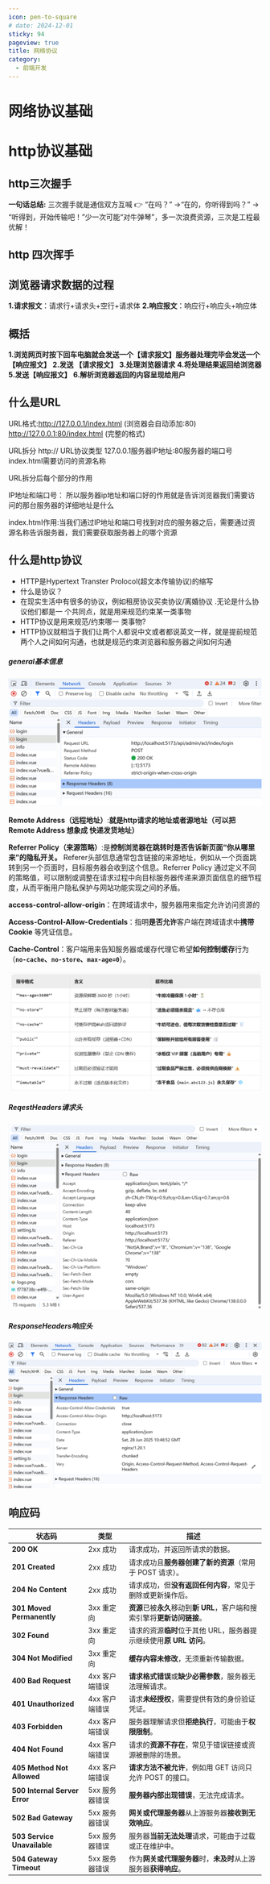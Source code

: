 ```yaml
---
icon: pen-to-square
# date: 2024-12-01
sticky: 94
pageview: true
title: 网络协议
category:
  - 前端开发
---
```


<!-- more -->
# 网络协议基础

<networkBasic></networkBasic>

# http协议基础

<httpBasic></httpBasic>

## http三次握手
<HttpConnection />

**一句话总结:​** 三次握手就是通信双方互喊 👉 ​​“在吗？”​​ → ​​“在的，你听得到吗？”​​ → ​​“听得到，开始传输吧！”​​
少一次可能“对牛弹琴”，多一次浪费资源，三次是工程最优解！
## http 四次挥手
<HttpClose />

## 浏览器请求数据的过程
**1.请求报文**：请求行+请求头+空行+请求体
**2.响应报文**：响应行+响应头+响应体

## 概括
**1.浏览网页时按下回车电脑就会发送一个【请求报文】服务器处理完毕会发送一个【响应报文】**
**2.发送 【请求报文】**
**3.处理浏览器请求**
**4.将处理结果返回给浏览器**
**5.发送【响应报文】**
**6.解析浏览器返回的内容呈现给用户**

## 什么是URL
URL格式:http://127.0.0.1/index.html (浏览器会自动添加:80) http://127.0.0.1:80/index.html (完整的格式)

URL拆分
http:// URL协议类型
127.0.0.1服务器IP地址:80服务器的端口号
index.html需要访问的资源名称

URL拆分后每个部分的作用

IP地址和端口号： 所以服务器ip地址和端口好的作用就是告诉浏览器我们需要访问的那台服务器的详细地址是什么

index.htmI作用:当我们通过IP地址和端口号找到对应的服务器之后，需要通过资源名称告诉服务器，我们需要获取服务器上的哪个资源

## 什么是http协议
<ul><li>HTTP是Hypertext Transter Prolocol(超文本传输协议)的缩写</li><li>什么是协议？</li><li>在现实生活中有很多的协议，例如租房协议买卖协议/离婚协议 .无论是什么协议他们都是一 个共同点，就是用来规范约束某一类事物</li><li>HTTP协议是用来规范/约束哪一 类事物?</li><li>HTTP协议就相当于我们让两个人都说中文或者都说英文一样，就是提前规范两个人之间如何沟通，也就是规范约束浏览器和服务器之间如何沟通</li></ul>

##### general基本信息

![ =600x300](image/7.jpg)

**Remote Address（远程地址）**:**就是http请求的地址或者源地址（可以把 ​Remote Address​ 想象成 ​快递发货地址）**

**Referrer Policy（来源策略）**:是 **​控制浏览器在跳转时是否告诉新页面“你从哪里来”的隐私开关。** Referer头部信息通常包含链接的来源地址，例如从一个页面跳转到另一个页面时，目标服务器会收到这个信息。Referrer Policy 通过定义不同的策略值，可以限制或调整在请求过程中向目标服务器传递来源页面信息的细节程度，从而平衡用户隐私保护与网站功能实现之间的矛盾‌。

**access-control-allow-origin**：在跨域请求中，服务器用来指定允许访问资源的
<p><strong>Access-Control-Allow-Credentials</strong>：指明<strong>是否允许</strong>客户端在跨域请求中<strong>携带 Cookie</strong> 等凭证信息。</p>

<p><strong>Cache-Control</strong>：客户端用来告知服务器或缓存代理它希望<strong>如何控制缓存</strong>行为（<strong><code>no-cache</code>、<code>no-store</code>、<code>max-age=0</code></strong>）。</p>

![](image/10.png)


##### ReqestHeaders请求头
![ =600x500](image/8.jpg)
##### ResponseHeaders响应头
![ =600x300](image/9.png)

<HttpFiled />

## 响应码
<table><thead><tr><th>状态码</th><th>类型</th><th>描述</th></tr></thead><tbody><tr><td><strong>200 OK</strong></td><td>2xx 成功</td><td>请求成功，并返回所请求的数据。</td></tr><tr><td><strong>201 Created</strong></td><td>2xx 成功</td><td>请求成功且<strong>服务器创建了新的资源</strong>（常用于 POST 请求）。</td></tr><tr><td><strong>204 No Content</strong></td><td>2xx 成功</td><td>请求成功，但<strong>没有返回任何内容</strong>，常见于删除或更新操作后。</td></tr><tr><td><strong>301 Moved Permanently</strong></td><td>3xx 重定向</td><td><strong>资源</strong>已被<strong>永久</strong>移动到<strong>新 URL</strong>，客户端和搜索引擎将<strong>更新访问链接</strong>。</td></tr><tr><td><strong>302 Found</strong></td><td>3xx 重定向</td><td>请求的资源<strong>临时</strong>位于其他 URL，服务器提示继续使用<strong>原 URL 访问</strong>。</td></tr><tr><td><strong>304 Not Modified</strong></td><td>3xx 重定向</td><td><strong>缓存内容未修改</strong>，无须重新传输数据。</td></tr><tr><td><strong>400 Bad Request</strong></td><td>4xx 客户端错误</td><td><strong>请求格式错误</strong>或<strong>缺少必需参数</strong>，服务器无法理解请求。</td></tr><tr><td><strong>401 Unauthorized</strong></td><td>4xx 客户端错误</td><td>请求<strong>未经授权</strong>，需要提供有效的身份验证凭证。</td></tr><tr><td><strong>403 Forbidden</strong></td><td>4xx 客户端错误</td><td>服务器理解请求但<strong>拒绝执行</strong>，可能由于<strong>权限限制</strong>。</td></tr><tr><td><strong>404 Not Found</strong></td><td>4xx 客户端错误</td><td>请求的<strong>资源不存在</strong>，常见于错误链接或资源被删除的场景。</td></tr><tr><td><strong>405 Method Not Allowed</strong></td><td>4xx 客户端错误</td><td><strong>请求方法不被允许</strong>，例如用 GET 访问只允许 POST 的接口。</td></tr><tr><td><strong>500 Internal Server Error</strong></td><td>5xx 服务器错误</td><td><strong>服务器内部出现错误</strong>，无法完成请求。</td></tr><tr><td><strong>502 Bad Gateway</strong></td><td>5xx 服务器错误</td><td><strong>网关或代理服务器</strong>从上游服务器<strong>接收到无效响应</strong>。</td></tr><tr><td><strong>503 Service Unavailable</strong></td><td>5xx 服务器错误</td><td>服务器<strong>当前无法处理</strong>请求，可能由于过载或正在维护中。</td></tr><tr><td><strong>504 Gateway Timeout</strong></td><td>5xx 服务器错误</td><td>作为<strong>网关或代理服务器</strong>时，<strong>未及时</strong>从上游服务器<strong>获得响应</strong>。</td></tr></tbody></table>





